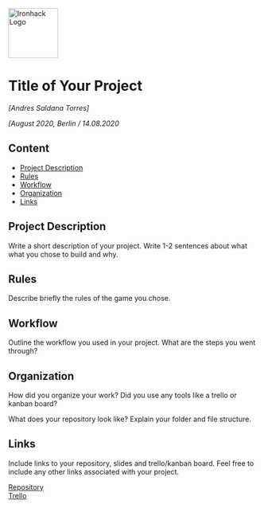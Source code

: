 <img src="https://bit.ly/2VnXWr2" alt="Ironhack Logo" width="100"/>

# Title of Your Project
*[Andres Saldana Torres]*

*[August 2020, Berlin / 14.08.2020*

## Content
- [Project Description](#project-description)
- [Rules](#rules)
- [Workflow](#workflow)
- [Organization](#organization)
- [Links](#links)

## Project Description
Write a short description of your project. Write 1-2 sentences about what what you chose to build and why. 

## Rules
Describe briefly the rules of the game you chose. 

## Workflow
Outline the workflow you used in your project. What are the steps you went through?

## Organization
How did you organize your work? Did you use any tools like a trello or kanban board?

What does your repository look like? Explain your folder and file structure.

## Links
Include links to your repository, slides and trello/kanban board. Feel free to include any other links associated with your project. 

[Repository](https://github.com/)   
[Trello](https://trello.com/en)  
